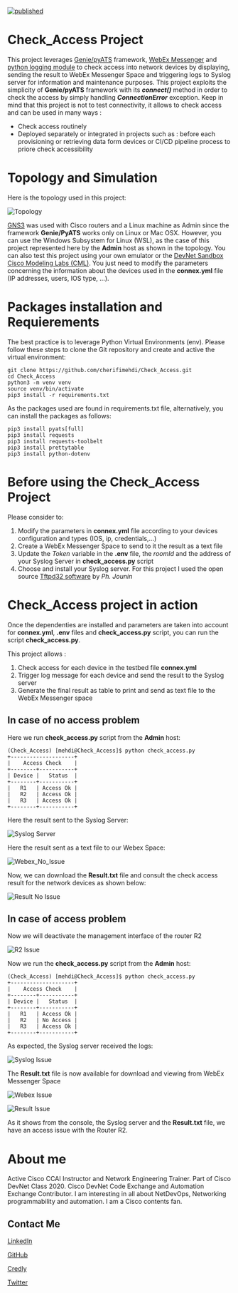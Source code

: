 [![published](https://static.production.devnetcloud.com/codeexchange/assets/images/devnet-published.svg)](https://developer.cisco.com/codeexchange/github/repo/cherifimehdi/Check_Access)

# Check_Access Project
  
This project leverages [Genie/pyATS](https://pubhub.devnetcloud.com/media/genie-docs/docs/cookbooks/index.html) framework, [WebEx Messenger](https://www.webex.com/) and [python logging module](https://docs.python.org/3/library/logging.html) to check access into network devices by displaying, sending the result to WebEx Messenger Space and triggering logs to Syslog server for information and maintenance purposes. This project exploits the simplicity of __Genie/pyATS__ framework with its ***connect()*** method in order to check the access by simply handling ***ConnectionError*** exception.
Keep in mind that this project is not to test connectivity, it allows to check access and can be used in many ways : 

   - Check access routinely
   - Deployed separately or integrated in projects such as : before each provisioning or retrieving data form devices or CI/CD pipeline process to priore check accessibility


# Topology and Simulation

Here is the topology used in this project:

![Topology](./Images/Topology.png)

[GNS3](https://gns3.com/) was used with Cisco routers and a Linux machine as Admin since the framework __Genie/PyATS__ works only on Linux or Mac OSX. However, you can use the Windows Subsystem for Linux (WSL), as the case of this project represented here by the __Admin__ host as shown in the topology. You can also test this project using your own emulator or the [DevNet Sandbox Cisco Modeling Labs (CML)](https://devnetsandbox.cisco.com/RM/Topology). You just need to modify the parameters concerning the information about the devices used in the __connex.yml__ file (IP addresses, users, IOS type, ...).

# Packages installation and Requierements

The best practice is to leverage Python Virtual Environments (env). Please follow these steps to clone the Git repository and create and active the virtual environment:

```
git clone https://github.com/cherifimehdi/Check_Access.git
cd Check_Access
python3 -m venv venv
source venv/bin/activate
pip3 install -r requirements.txt
```
As the packages used are found in requirements.txt file, alternatively, you can install the packages as follows:

```
pip3 install pyats[full]
pip3 install requests
pip3 install requests-toolbelt
pip3 install prettytable
pip3 install python-dotenv
```
# Before using the Check_Access Project

Please consider to:

1. Modify the parameters in __connex.yml__ file according to your devices configuration and types (IOS, ip, credentials,...)
2. Create a WebEx Messenger Space to send to it the result as a text file
3. Update the _Token_ variable in the __.env__ file, the _roomId_ and the address of your Syslog Server in __check_access.py__ script
4. Choose and install your Syslog server. For this project I used the open source [Tftpd32 software](https://pjo2.github.io/tftpd64/) by _Ph. Jounin_


# Check_Access project in action

Once the dependenties are installed and parameters are taken into account for __connex.yml__, __.env__ files and __check_access.py__ script, you can run the script __check_access.py__.

This project allows : 

1. Check access for each device in the testbed file __connex.yml__
2. Trigger log message for each device and send the result to the Syslog server
3. Generate the final result as table to print and send as text file to the WebEx Messenger space

## In case of no access problem

Here we run __check_access.py__ script from the __Admin__ host:

```console
(Check_Access) [mehdi@Check_Access]$ python check_access.py
+--------------------+
|    Access Check    |
+--------+-----------+
| Device |   Status  |
+--------+-----------+
|   R1   | Access Ok |
|   R2   | Access Ok |
|   R3   | Access Ok |
+--------+-----------+
```

Here the result sent to the Syslog Server: 

![Syslog Server](./Images/Syslog_No_Issue.png)

Here the result sent as a text file to our Webex Space:

![Webex_No_Issue](./Images/Webex_No_Issue.png)

Now, we can download the __Result.txt__ file and consult the check access result for the network devices as shown below:

![Result No Issue](./Images/Result_No_Issue.png)

## In case of access problem

Now we will deactivate the management interface of the router R2

![R2 Issue](./Images/Create_Issue_R2.png)

Now we run the __check_access.py__ script from the __Admin__ host:

```console
(Check_Access) [mehdi@Check_Access]$ python check_access.py
+--------------------+
|    Access Check    |
+--------+-----------+
| Device |   Status  |
+--------+-----------+
|   R1   | Access Ok |
|   R2   | No Access |
|   R3   | Access Ok |
+--------+-----------+
```
As expected, the Syslog server received the logs:

![Syslog Issue](./Images/Syslog_Issue_R2.png)

The __Result.txt__ file is now available for download and viewing from WebEx Messenger Space

![Webex Issue](./Images/Webex_Issue_R2.png)

![Result Issue](./Images/Result_Issue.png)

As it shows from the console, the Syslog server and the __Result.txt__ file, we have an access issue with the Router R2.

# About me

Active Cisco CCAI Instructor and Network Engineering Trainer. Part of Cisco DevNet Class 2020. Cisco DevNet Code Exchange and Automation Exchange Contributor.
I am interesting in all about NetDevOps, Networking programmability and automation. I am a Cisco contents fan.
## Contact Me

[LinkedIn](https://www.linkedin.com/in/mehdi-cherifi)

[GitHub](https://github.com/cherifimehdi)

[Credly](https://www.credly.com/users/mehdi-cherifi/badges)

[Twitter](https://twitter.com/LocketKeepsake)
